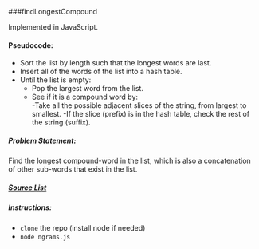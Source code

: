 ###findLongestCompound

Implemented in JavaScript.

#### Pseudocode: 
- Sort the list by length such that the longest words are last.
- Insert all of the words of the list into a hash table.
- Until the list is empty:
  - Pop the largest word from the list.
  - See if it is a compound word by:  
    -Take all the possible adjacent slices of the string, from largest to smallest.
    -If the slice (prefix) is in the hash table, check the rest of the string (suffix).



##### Problem Statement:  
Find the longest compound-word in the list, which is also a concatenation of other sub-words that exist in the list.  

##### [Source List](http://norvig.com/ngrams/word.list)


##### Instructions:
 - `clone` the repo (install node if needed)
 - `node ngrams.js`

